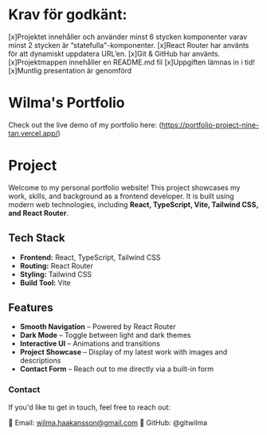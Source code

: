 # Krav för godkänt:

[x]Projektet innehåller och använder minst 6 stycken komponenter varav minst 2 stycken är “statefulla"-komponenter.
[x]React Router har använts för att dynamiskt uppdatera URL’en.
[x]Git & GitHub har använts.
[x]Projektmappen innehåller en README.md fil
[x]Uppgiften lämnas in i tid!
[x]Muntlig presentation är genomförd

# Wilma's Portfolio

Check out the live demo of my portfolio here: (https://portfolio-project-nine-tan.vercel.app/)

# Project

Welcome to my personal portfolio website! This project showcases my work, skills, and background as a frontend developer. It is built using modern web technologies, including **React, TypeScript, Vite, Tailwind CSS, and React Router**.

## Tech Stack

- **Frontend:** React, TypeScript, Tailwind CSS
- **Routing:** React Router
- **Styling:** Tailwind CSS
- **Build Tool:** Vite

## Features

- **Smooth Navigation** – Powered by React Router
- **Dark Mode** – Toggle between light and dark themes
- **Interactive UI** – Animations and transitions
- **Project Showcase** – Display of my latest work with images and descriptions
- **Contact Form** – Reach out to me directly via a built-in form

### Contact

If you'd like to get in touch, feel free to reach out:

📧 Email: wilma.haakansson@gmail.com
🔗 GitHub: @gitwilma
